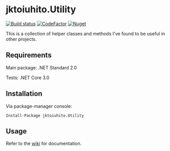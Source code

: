 # jktoiuhito.Utility
[![Build status](https://ci.appveyor.com/api/projects/status/7cg11bch374b866h?svg=true)](https://ci.appveyor.com/project/jktoiuhito/utility)
[![CodeFactor](https://www.codefactor.io/repository/github/jktoiuhito/utility/badge)](https://www.codefactor.io/repository/github/jktoiuhito/utility)
[![Nuget](https://img.shields.io/nuget/v/jktoiuhito.Utility)](https://www.nuget.org/packages/jktoiuhito.Utility/)

This is a collection of helper classes and methods I've found to be useful in other projects.

## Requirements

Main package: .NET Standard 2.0

Tests: .NET Core 3.0

## Installation

Via package-manager console:

`Install-Package jktoiuhito.Utility`

## Usage

Refer to the [wiki](https://github.com/jktoiuhito/Utility/wiki) for documentation.
